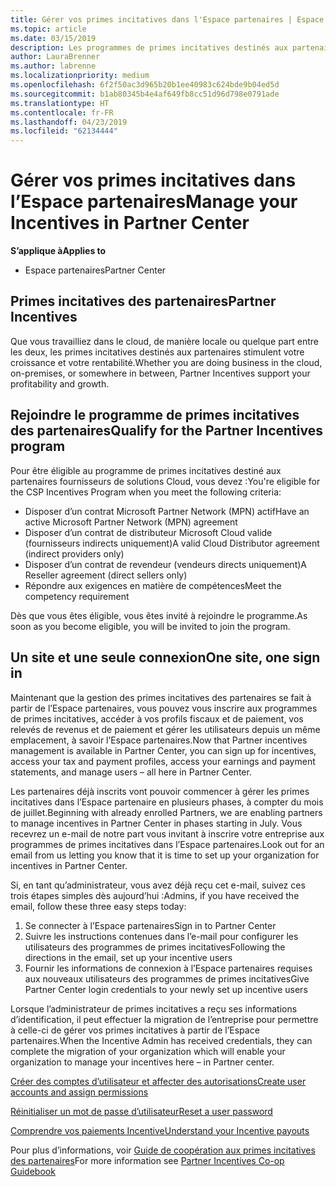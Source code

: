 ```yaml
---
title: Gérer vos primes incitatives dans l'Espace partenaires | Espace partenaires
ms.topic: article
ms.date: 03/15/2019
description: Les programmes de primes incitatives destinés aux partenaires Microsoft stimulent leur rentabilité et leur croissance
author: LauraBrenner
ms.author: labrenne
ms.localizationpriority: medium
ms.openlocfilehash: 6f2f50ac3d965b20b1ee40983c624bde9b04ed5d
ms.sourcegitcommit: b1ab80345b4e4af649fb8cc51d96d798e0791ade
ms.translationtype: HT
ms.contentlocale: fr-FR
ms.lasthandoff: 04/23/2019
ms.locfileid: "62134444"
---
```

# <a name="manage-your-incentives-in-partner-center"></a><span data-ttu-id="aa119-103">Gérer vos primes incitatives dans l’Espace partenaires</span><span class="sxs-lookup"><span data-stu-id="aa119-103">Manage your Incentives in Partner Center</span></span> 

<span data-ttu-id="aa119-104">**S’applique à**</span><span class="sxs-lookup"><span data-stu-id="aa119-104">**Applies to**</span></span>

-  <span data-ttu-id="aa119-105">Espace partenaires</span><span class="sxs-lookup"><span data-stu-id="aa119-105">Partner Center</span></span>

## <a name="partner-incentives"></a><span data-ttu-id="aa119-106">Primes incitatives des partenaires</span><span class="sxs-lookup"><span data-stu-id="aa119-106">Partner Incentives</span></span> 

<span data-ttu-id="aa119-107">Que vous travailliez dans le cloud, de manière locale ou quelque part entre les deux, les primes incitatives destinés aux partenaires stimulent votre croissance et votre rentabilité.</span><span class="sxs-lookup"><span data-stu-id="aa119-107">Whether you are doing business in the cloud, on-premises, or somewhere in between, Partner Incentives support your profitability and growth.</span></span>

## <a name="qualify-for-the-partner-incentives-program"></a><span data-ttu-id="aa119-108">Rejoindre le programme de primes incitatives des partenaires</span><span class="sxs-lookup"><span data-stu-id="aa119-108">Qualify for the Partner Incentives program</span></span>

<span data-ttu-id="aa119-109">Pour être éligible au programme de primes incitatives destiné aux partenaires fournisseurs de solutions Cloud, vous devez :</span><span class="sxs-lookup"><span data-stu-id="aa119-109">You're eligible for the CSP Incentives Program when you meet the following criteria:</span></span>

-   <span data-ttu-id="aa119-110">Disposer d’un contrat Microsoft Partner Network (MPN) actif</span><span class="sxs-lookup"><span data-stu-id="aa119-110">Have an active Microsoft Partner Network (MPN) agreement</span></span> 
-   <span data-ttu-id="aa119-111">Disposer d’un contrat de distributeur Microsoft Cloud valide (fournisseurs indirects uniquement)</span><span class="sxs-lookup"><span data-stu-id="aa119-111">A valid Cloud Distributor agreement (indirect providers only)</span></span>
-   <span data-ttu-id="aa119-112">Disposer d’un contrat de revendeur (vendeurs directs uniquement)</span><span class="sxs-lookup"><span data-stu-id="aa119-112">A Reseller agreement (direct sellers only)</span></span>
-   <span data-ttu-id="aa119-113">Répondre aux exigences en matière de compétences</span><span class="sxs-lookup"><span data-stu-id="aa119-113">Meet the competency requirement</span></span>

<span data-ttu-id="aa119-114">Dès que vous êtes éligible, vous êtes invité à rejoindre le programme.</span><span class="sxs-lookup"><span data-stu-id="aa119-114">As soon as you become eligible, you will be invited to join the program.</span></span>

## <a name="one-site-one-sign-in"></a><span data-ttu-id="aa119-115">Un site et une seule connexion</span><span class="sxs-lookup"><span data-stu-id="aa119-115">One site, one sign in</span></span>

<span data-ttu-id="aa119-116">Maintenant que la gestion des primes incitatives des partenaires se fait à partir de l’Espace partenaires, vous pouvez vous inscrire aux programmes de primes incitatives, accéder à vos profils fiscaux et de paiement, vos relevés de revenus et de paiement et gérer les utilisateurs depuis un même emplacement, à savoir l’Espace partenaires.</span><span class="sxs-lookup"><span data-stu-id="aa119-116">Now that Partner incentives management is available in Partner Center, you can sign up for incentives, access your tax and payment profiles, access your earnings and payment statements, and manage users – all here in Partner Center.</span></span> 

<span data-ttu-id="aa119-117">Les partenaires déjà inscrits vont pouvoir commencer à gérer les primes incitatives dans l’Espace partenaire en plusieurs phases, à compter du mois de juillet.</span><span class="sxs-lookup"><span data-stu-id="aa119-117">Beginning with already enrolled Partners, we are enabling partners to manage incentives in Partner Center in phases starting in July.</span></span> <span data-ttu-id="aa119-118">Vous recevrez un e-mail de notre part vous invitant à inscrire votre entreprise aux programmes de primes incitatives dans l’Espace partenaires.</span><span class="sxs-lookup"><span data-stu-id="aa119-118">Look out for an email from us letting you know that it is time to set up your organization for incentives in Partner Center.</span></span> 

<span data-ttu-id="aa119-119">Si, en tant qu’administrateur, vous avez déjà reçu cet e-mail, suivez ces trois étapes simples dès aujourd’hui :</span><span class="sxs-lookup"><span data-stu-id="aa119-119">Admins, if you have received the email, follow these three easy steps today:</span></span>

1.  <span data-ttu-id="aa119-120">Se connecter à l’Espace partenaires</span><span class="sxs-lookup"><span data-stu-id="aa119-120">Sign in to Partner Center</span></span> 
2.  <span data-ttu-id="aa119-121">Suivre les instructions contenues dans l’e-mail pour configurer les utilisateurs des programmes de primes incitatives</span><span class="sxs-lookup"><span data-stu-id="aa119-121">Following the directions in the email, set up your incentive users</span></span> 
3.  <span data-ttu-id="aa119-122">Fournir les informations de connexion à l’Espace partenaires requises aux nouveaux utilisateurs des programmes de primes incitatives</span><span class="sxs-lookup"><span data-stu-id="aa119-122">Give Partner Center login credentials to your newly set up incentive users</span></span>

<span data-ttu-id="aa119-123">Lorsque l’administrateur de primes incitatives a reçu ses informations d’identification, il peut effectuer la migration de l’entreprise pour permettre à celle-ci de gérer vos primes incitatives à partir de l’Espace partenaires.</span><span class="sxs-lookup"><span data-stu-id="aa119-123">When the Incentive Admin has received credentials, they can complete the migration of your organization which will enable your organization to manage your incentives here – in Partner center.</span></span>


[<span data-ttu-id="aa119-124">Créer des comptes d’utilisateur et affecter des autorisations</span><span class="sxs-lookup"><span data-stu-id="aa119-124">Create user accounts and assign permissions</span></span>](create-user-accounts-and-set-permissions.md)

[<span data-ttu-id="aa119-125">Réinitialiser un mot de passe d’utilisateur</span><span class="sxs-lookup"><span data-stu-id="aa119-125">Reset a user password</span></span>](reset-a-user-password.md)

[<span data-ttu-id="aa119-126">Comprendre vos paiements Incentive</span><span class="sxs-lookup"><span data-stu-id="aa119-126">Understand your Incentive payouts</span></span>](understand-incentive-payouts.md)

<span data-ttu-id="aa119-127">Pour plus d’informations, voir [Guide de coopération aux primes incitatives des partenaires](https://assets.microsoft.com/coop-guidebook.pdf)</span><span class="sxs-lookup"><span data-stu-id="aa119-127">For more information see [Partner Incentives Co-op Guidebook](https://assets.microsoft.com/coop-guidebook.pdf)</span></span>

